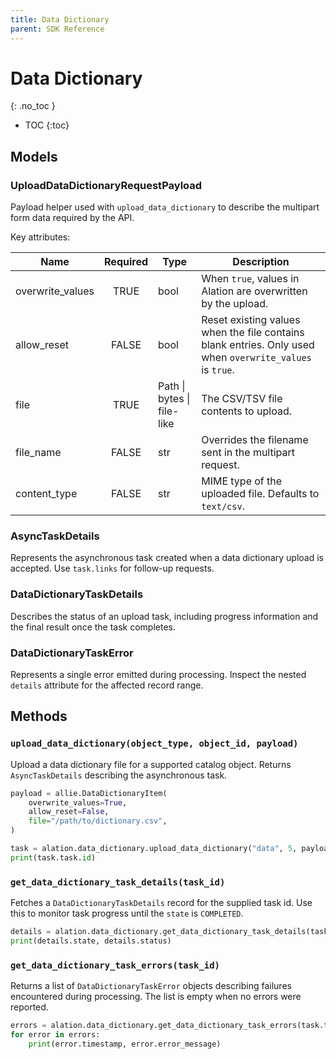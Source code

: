 ```yaml
---
title: Data Dictionary
parent: SDK Reference
---
```


# Data Dictionary
{: .no_toc }

* TOC
{:toc}

## Models

### UploadDataDictionaryRequestPayload
Payload helper used with `upload_data_dictionary` to describe the multipart form data required by the API.

Key attributes:

| Name | Required | Type | Description |
|------|:--------:|------|-------------|
| overwrite_values | TRUE | bool | When `true`, values in Alation are overwritten by the upload. |
| allow_reset | FALSE | bool | Reset existing values when the file contains blank entries. Only used when `overwrite_values` is `true`. |
| file | TRUE | Path \| bytes \| file-like | The CSV/TSV file contents to upload. |
| file_name | FALSE | str | Overrides the filename sent in the multipart request. |
| content_type | FALSE | str | MIME type of the uploaded file. Defaults to `text/csv`. |

### AsyncTaskDetails
Represents the asynchronous task created when a data dictionary upload is accepted. Use `task.links` for follow-up requests.

### DataDictionaryTaskDetails
Describes the status of an upload task, including progress information and the final result once the task completes.

### DataDictionaryTaskError
Represents a single error emitted during processing. Inspect the nested `details` attribute for the affected record range.

## Methods

### `upload_data_dictionary(object_type, object_id, payload)`

Upload a data dictionary file for a supported catalog object. Returns `AsyncTaskDetails` describing the asynchronous task.

```python
payload = allie.DataDictionaryItem(
    overwrite_values=True,
    allow_reset=False,
    file="/path/to/dictionary.csv",
)

task = alation.data_dictionary.upload_data_dictionary("data", 5, payload)
print(task.task.id)
```

### `get_data_dictionary_task_details(task_id)`

Fetches a `DataDictionaryTaskDetails` record for the supplied task id. Use this to monitor task progress until the `state` is `COMPLETED`.

```python
details = alation.data_dictionary.get_data_dictionary_task_details(task.task.id)
print(details.state, details.status)
```

### `get_data_dictionary_task_errors(task_id)`

Returns a list of `DataDictionaryTaskError` objects describing failures encountered during processing. The list is empty when no errors were reported.

```python
errors = alation.data_dictionary.get_data_dictionary_task_errors(task.task.id)
for error in errors:
    print(error.timestamp, error.error_message)
```
